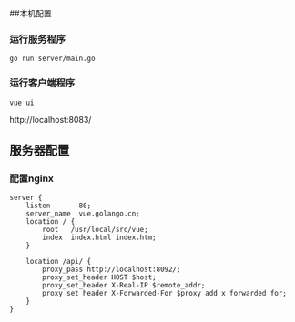 ##本机配置

### 运行服务程序

```
go run server/main.go
```

### 运行客户端程序

```
vue ui
```

http://localhost:8083/

## 服务器配置

### 配置nginx

```
server {
    listen       80;
    server_name  vue.golango.cn;
    location / {
        root   /usr/local/src/vue;
        index  index.html index.htm;
    }

    location /api/ {
        proxy_pass http://localhost:8092/;
	    proxy_set_header HOST $host;
	    proxy_set_header X-Real-IP $remote_addr;
	    proxy_set_header X-Forwarded-For $proxy_add_x_forwarded_for;
    }   
}

```